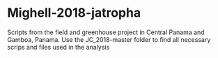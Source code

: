 # Mighell-2018-jatropha
Scripts from the field and greenhouse project in Central Panama and Gamboa, Panama. 
Use the JC_2018-master folder to find all necessary scrips and files used in the analysis
